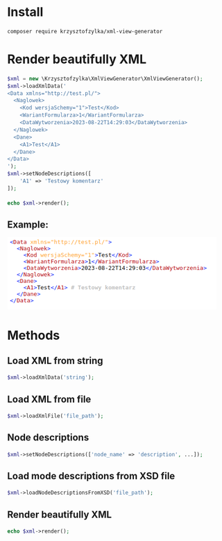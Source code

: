 # Install
```bash
composer require krzysztofzylka/xml-view-generator
```

# Render beautifully XML
```php
$xml = new \Krzysztofzylka\XmlViewGenerator\XmlViewGenerator();
$xml->loadXmlData('
<Data xmlns="http://test.pl/">
  <Naglowek>
    <Kod wersjaSchemy="1">Test</Kod>
    <WariantFormularza>1</WariantFormularza>
    <DataWytworzenia>2023-08-22T14:29:03</DataWytworzenia> 
  </Naglowek>
  <Dane>
    <A1>Test</A1>
  </Dane>
</Data>
');
$xml->setNodeDescriptions([
    'A1' => 'Testowy komentarz'
]);

echo $xml->render();
```
## Example:
![alt text](resources/screen.png)
# Methods
## Load XML from string
```php
$xml->loadXmlData('string');
```
## Load XML from file
```php
$xml->loadXmlFile('file_path');
```
## Node descriptions
```php
$xml->setNodeDescriptions(['node_name' => 'description', ...]);
```
## Load mode descriptions from XSD file
```php
$xml->loadNodeDescriptionsFromXSD('file_path');
```
## Render beautifully XML
```php
echo $xml->render();
```